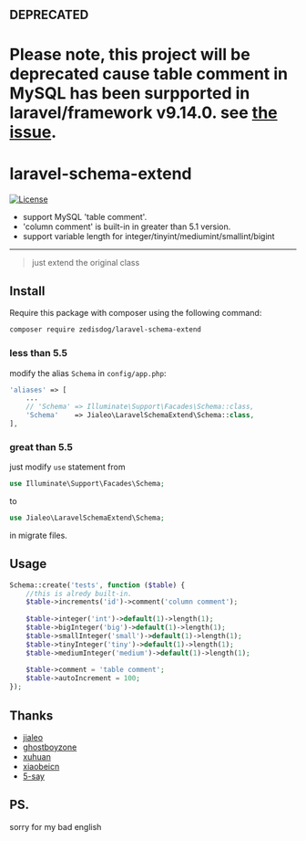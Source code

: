 DEPRECATED
---
Please note, this project will be deprecated cause table comment in MySQL has been surpported in laravel/framework v9.14.0. see [the issue](https://github.com/laravel/framework/pull/42401).
===

laravel-schema-extend
=====================

[![License](http://www.wtfpl.net/wp-content/uploads/2012/12/wtfpl-badge-1.png)](LICENSE)

- support MySQL 'table comment'.
- 'column comment' is built-in in greater than 5.1 version.
- support variable length for integer/tinyint/mediumint/smallint/bigint

---

> just extend the original class  


## Install

Require this package with composer using the following command:

```bash
composer require zedisdog/laravel-schema-extend
```

### less than 5.5
modify the alias `Schema` in `config/app.php`:

```php
'aliases' => [
    ...
    // 'Schema' => Illuminate\Support\Facades\Schema::class,
    'Schema'    => Jialeo\LaravelSchemaExtend\Schema::class,
],
```

### great than 5.5
just modify `use` statement from
```php
use Illuminate\Support\Facades\Schema;
```
to
```php
use Jialeo\LaravelSchemaExtend\Schema;
```
in migrate files.

## Usage

```php
Schema::create('tests', function ($table) {
    //this is alredy built-in.
    $table->increments('id')->comment('column comment');
    
    $table->integer('int')->default(1)->length(1);
    $table->bigInteger('big')->default(1)->length(1);
    $table->smallInteger('small')->default(1)->length(1);
    $table->tinyInteger('tiny')->default(1)->length(1);
    $table->mediumInteger('medium')->default(1)->length(1);
    
    $table->comment = 'table comment';
    $table->autoIncrement = 100;
});
```

## Thanks

- [jialeo](https://github.com/jialeo)
- [ghostboyzone](https://github.com/ghostboyzone)
- [xuhuan](https://github.com/xuhuan)
- [xiaobeicn](https://github.com/xiaobeicn)
- [5-say](https://github.com/5-say)


## PS.
sorry for my bad english
